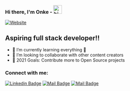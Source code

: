 ### Hi there, I'm Onke - <img src="https://user-images.githubusercontent.com/1303154/88677602-1635ba80-d120-11ea-84d8-d263ba5fc3c0.gif" width="28px" alt="hi">

[![Website](https://img.shields.io/website?label=onketshaka.com&style=for-the-badge&url=https%3A%2F%2Fonketshaka.com)](https://onke-talks-code/herokuapp.com)

## Aspiring full stack developer!!

- 🌱 I’m currently learning everything 🤣
- 👯 I’m looking to collaborate with other content creators
- 🥅 2021 Goals: Contribute more to Open Source projects


### Connect with me:

[![Linkedin Badge](https://img.shields.io/badge/-onketshaka-0e76a8?style=flat&labelColor=0e76a8&logo=linkedin&logoColor=white)](https://www.linkedin.com/in/onketshaka/) [![Mail Badge](https://img.shields.io/badge/-@onketshaka-e84393?style=flat&labelColor=e84393&logo=instagram&logoColor=white)](https://instagram.com/tshakaonke) [![Mail Badge](https://img.shields.io/badge/-onketshaka-c0392b?style=flat&labelColor=c0392b&logo=gmail&logoColor=white)](mailto:onketshaka6@gmail.com)
<br />

